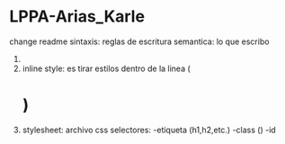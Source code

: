 # LPPA-Arias_Karle

change readme
sintaxis: reglas de escritura
semantica: lo que escribo

1. <styles>
2. inline style: es tirar estilos dentro de la linea (<h1 style=";">)
3. stylesheet: archivo css
selectores:
-etiqueta (h1,h2,etc.)
-class ()
-id 
